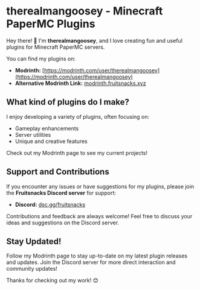 # therealmangoosey - Minecraft PaperMC Plugins

Hey there! 👋 I'm **therealmangoosey**, and I love creating fun and useful plugins for Minecraft PaperMC servers.

You can find my plugins on:

* **Modrinth:** [https://modrinth.com/user/therealmangoosey](https://modrinth.com/user/therealmangoosey)
* **Alternative Modrinth Link:** [modrinth.fruitsnacks.xyz](modrinth.fruitsnacks.xyz)

## What kind of plugins do I make?

I enjoy developing a variety of plugins, often focusing on:

* Gameplay enhancements
* Server utilities
* Unique and creative features

Check out my Modrinth page to see my current projects!

## Support and Contributions

If you encounter any issues or have suggestions for my plugins, please join the **Fruitsnacks Discord server** for support:

* **Discord:** [dsc.gg/fruitsnacks](dsc.gg/fruitsnacks)

Contributions and feedback are always welcome! Feel free to discuss your ideas and suggestions on the Discord server.

## Stay Updated!

Follow my Modrinth page to stay up-to-date on my latest plugin releases and updates. Join the Discord server for more direct interaction and community updates!

Thanks for checking out my work! 😊
